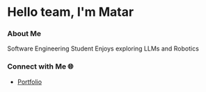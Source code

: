 # Hello team, I'm Matar

### About Me
Software Engineering Student
Enjoys exploring LLMs and Robotics

### Connect with Me 🌐
- [Portfolio](https://matars.netlify.app/)


